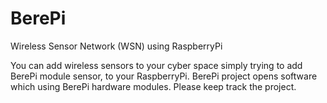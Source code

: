 # BerePi
Wireless Sensor Network (WSN) using RaspberryPi 


You can add wireless sensors to your cyber space simply trying to add BerePi module sensor, to your RaspberryPi.
BerePi project opens software which using BerePi hardware modules. 
Please keep track the project.
